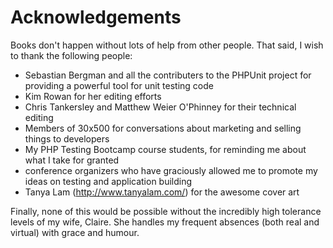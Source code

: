 # Acknowledgements
Books don't happen without lots of help from other people. That said, I wish
to thank the following people:

* Sebastian Bergman and all the contributers to the PHPUnit project for providing a powerful tool for unit testing code
* Kim Rowan for her editing efforts
* Chris Tankersley and Matthew Weier O'Phinney for their technical editing
* Members of 30x500 for conversations about marketing and selling things to developers
* My PHP Testing Bootcamp course students, for reminding me about what I take for granted
* conference organizers who have graciously allowed me to promote my ideas on testing and application building
* Tanya Lam (http://www.tanyalam.com/) for the awesome cover art

Finally, none of this would be possible without the incredibly high
tolerance levels of my wife, Claire. She handles my frequent absences (both
real and virtual) with grace and humour.



